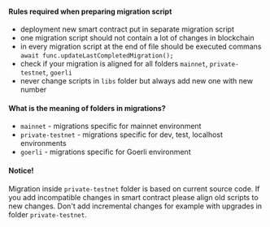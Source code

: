 #### Rules required when preparing migration script

-   deployment new smart contract put in separate migration script
-   one migration script should not contain a lot of changes in blockchain
-   in every migration script at the end of file should be executed commans
    `await func.updateLastCompletedMigration();`
-   check if your migration is aligned for all folders `mainnet`, `private-testnet`, `goerli`
-   never change scripts in `libs` folder but always add new one with new number

#### What is the meaning of folders in migrations?

-   `mainnet` - migrations specific for mainnet environment
-   `private-testnet` - migrations specific for dev, test, localhost environments
-   `goerli` - migrations specific for Goerli environment

#### Notice! 
Migration inside `private-testnet` folder is based on current source code. If you add incompatible changes in smart contract please align old scripts to new changes. Don't add incremental changes for example with upgrades in folder `private-testnet`.
